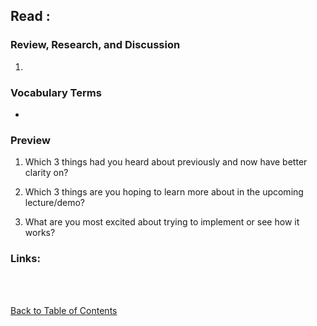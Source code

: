 ## Read :

### Review, Research, and Discussion

1.

### Vocabulary Terms

-

### Preview

1. Which 3 things had you heard about previously and now have better clarity on?

1. Which 3 things are you hoping to learn more about in the upcoming lecture/demo?

1. What are you most excited about trying to implement or see how it works?

### Links:

<br>
<br>

[Back to Table of Contents](README.md)
